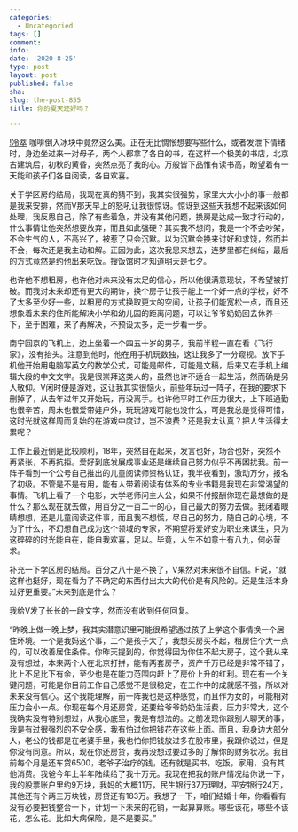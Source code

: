 ```yaml
---
categories:
  - Uncategoried
tags: []
comment: 
info: 
date: '2020-8-25'
type: post
layout: post
published: false
sha: 
slug: the-post-855
title: 你的夏天还好吗？

---
```

[!冷萃](https://img1.doubanio.com/view/status/l/public/34146d0e3ea04fb.webp)
咖啡倒入冰块中竟然这么美。正在无比惆怅想要写些什么，或者发泄下情绪时，身边坐过来一对母子，两个人都拿了各自的书，在这样一个极美的书店，北京古建筑后，初秋的黄昏，突然点亮了我的心。万般皆下品惟有读书高，盼望着有一天能和孩子们各自阅读，各自欢喜。

关于学区房的结局，我现在真的猜不到，我其实很强势，家里大大小小的事一般都是我来安排，然而V那天早上的怒吼让我很惊讶。惊讶到这些天我想不起来该如何处理，我反思自己，除了有些着急，并没有其他问题，换房是达成一致才行动的，什么事情让他突然想要放弃，而且如此强硬？其实我不想问，我是一个不会吵架，不会生气的人，不高兴了，被惹了只会沉默。以为沉默会换来讨好和求饶，然而并不会，每次还是我主动和解。正因为此，这次我思来想去，连梦里都在纠结，最后的方式竟然是约他出来吃饭。搜饭馆时才知道明天是七夕。

也许他不想租房，也许他对未来没有太足的信心，所以他很满意现状，不希望被打破。而我对未来却还有更大的期许，换个房子让孩子能上一个好一点的学校，好不了太多至少好一些，以租房的方式换取更大的空间，让孩子们能宽松一点，而且还想象着未来的住所能解决小学和幼儿园的距离问题，可以让爷爷奶奶回去休养一下，至于困难，来了再解决，不预设太多，走一步看一步。

南宁回京的飞机上，边上坐着一个四五十岁的男子，我前半程一直在看《飞行家》，没有抬头。注意到他时，他在用手机玩数独，这让我多了一分窥视。放下手机他开始用电脑写英文的数学公式，可能是邮件，可能是文稿，后来又在手机上编辑大段的中文文字。我是很崇拜这类人的，虽然也许不适合一起生活，然而确是另人敬仰。V闲时便是游戏，这让我其实很恼火，前些年玩过一阵子，在我的要求下删掉了，从去年过年又开始玩，再没离手。也许他平时工作压力很大，上下班通勤也很辛苦，周末也很爱带娃户外，玩玩游戏可能也没什么，可是我总是觉得可惜，这时光就这样周而复始的在游戏中度过，岂不浪费？还是我太认真？把人生活得太累呢？

工作上最近倒是比较顺利，18年，突然自在起来，发言也好，场合也好，突然不再紧张，不再抗拒。爱好到底发展成事业还是继续自己努力似乎不再困扰我。前一阵子看到一个公号自己推出的儿童阅读师资格认证，我半夜看到，激动万分，报名了初级。不管是不是有用，能有人带着阅读有体系的专业书籍是我现在非常渴望的事情。飞机上看了一个电影，大学老师问主人公，如果不付报酬你现在最想做的是什么？那么现在就去做，用百分之一百二十的心，自己最大的努力去做。我闭着眼睛想想，还是儿童阅读这件事，而且我不想慌，尽自己的努力，随自己的心境，不为了什么，不幻想自己成为这个领域的专家，不期望将爱好变为职业来谋生，只为这碎碎的时光能自在，能自我欢喜，足以。毕竟，人生不如意十有八九，何必苛求。

补充一下学区房的结局。百分之八十是不换了，V果然对未来很不自信。F说，“就这样也挺好，现在看为了不确定的东西付出太大的代价是有风险的。还是生活本身过好更重要。”未来到底是什么？

我给V发了长长的一段文字，然而没有收到任何回复。

“昨晚上做一晚上梦，我其实潜意识里可能很希望通过孩子上学这个事情换一个居住环境。一个是我妈这个事，二个是孩子大了，我想买房买不起，租房住个大一点的，可以改善居住条件。你昨天提到的，你觉得因为你住不起大房子，这个我从来没有想过，本来两个人在北京打拼，能有两套房子，资产千万已经是非常不错了，比上不足比下有余，至少也是在能力范围内赶上了房价上升的红利。现在有一个关键问题，可能是你目前工作自己感觉不是很稳定，在工作中的成就感不强，所以对未来没有信心。这个我能理解，前一阵我也是这种感觉，而且作为女的，可能相对压力会小一点。你现在每个月还房贷，还要给爷爷奶奶生活费，压力非常大，这个我确实没有特别想过，从我心底里，我是有想法的。之前发现你跟别人聊天的事，我是有过很强烈的不安全感，我有怕过你把钱花在这些上面。而且，我身边大部分人，老公的钱都是在老婆手里，我也怕你把钱放过多在股市里，我跟你说过，但是你没有同意。所以，现在你还房贷，我再没想过要过多的了解你的财务状况。我目前每个月是还车贷6500，老爷子治疗的钱，还有就是买书，吃饭，家用，没有其他消费。我爸今年上半年陆续给了我十万元。我现在把我的账户情况给你说一下，我的股票账户里约9万块，我妈的大概11万，民生银行37万理财，平安银行24万，其他还有个两三万块钱，房贷还有183万。我想了一下，咱们结婚十年，你看看有没有必要把钱整合一下，计划一下未来的花销，一起算算账。哪些该花，哪些不该花，怎么花。比如大病保险，是不是要买。”
